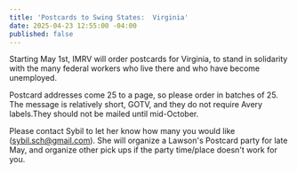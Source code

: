 ```yaml
---
title: 'Postcards to Swing States:  Virginia'
date: 2025-04-23 12:55:00 -04:00
published: false
---
```


Starting May 1st, IMRV will order postcards for Virginia, to stand in solidarity with the many federal workers who live there and who have become unemployed.

Postcard addresses come 25 to a page, so please order in batches of 25. The message is relatively short, GOTV, and they do not require Avery labels.They should not be mailed until mid-October.

Please contact Sybil to let her know how many you would like (sybil.sch@gmail.com).
She will organize a Lawson's Postcard party for late May, and organize other pick ups if the party time/place doesn't work for you.